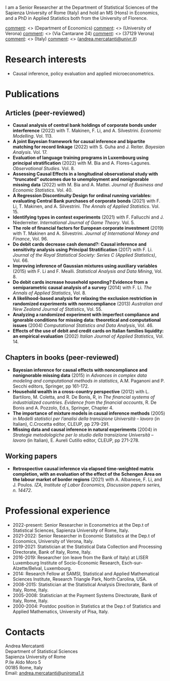 I am a Senior Researcher at the Department of Statistical Sciences of the Sapienza University of Rome (Italy) and hold an MS (Hons) in Economics, and a PhD in Applied Statistics both from the University of Florence.

[comment]: <> (Department of Economics\)
[comment]: <> (University of Verona\)
[comment]: <> (Via Cantarane 24\)
[comment]: <> (37129 Verona\)
[comment]: <> (Italy\)
[comment]: <> (andrea.mercatanti@univr.it)

# Research interests
- Causal inference, policy evaluation and applied microeconometrics.

# Publications
## Articles (peer-reviewed)
- **Causal analysis of central bank holdings of corporate bonds under interference** (2022) with T. Makinen, F. Li, and A. Silvestrini. _Economic Modelling_. Vol. 113.
- **A joint Bayesian framework for causal inference and bipartite matching for record linkage** (2022) with S. Guha and J. Reiter. _Bayesian Analysis_. Vol. 17.
- **Evaluation of language training programs in Luxembourg using principal stratification** (2022) with M. Bia and A. Flores-Lagunes. _Observational Studies_. Vol. 8.
- **Assessing Causal Effects in a longitudinal observational study with “truncated” outcomes due to unemployment and nonignorable missing data** (2022) with M. Bia and A. Mattei. _Journal of Business and Economic Statistics_. Vol. 40.
- **A Regression Discontinuity Design for ordinal running variables: evaluating Central Bank purchases of corporate bonds** (2021) with F. Li, T. Makinen, and A. Silvestrini. _The Annals of Applied Statistics_. Vol. 15.
- **Identifying types in contest experiments** (2021) with F. Fallucchi and J. Niederreiter. _International Journal of Game Theory_. Vol. 5.
- **The role of financial factors for European corporate investment** (2019) with T. Makinen and A. Silvestrini. _Journal of International Money and Finance_, Vol. 96.
- **Do debit cards decrease cash demand?: Causal inference and sensitivity analysis using Principal Stratification** (2017) with F. Li. _Journal of the Royal Statistical Society: Series C (Applied Statistics)_, Vol. 66.
- **Improving inference of Gaussian mixtures using auxiliary variables** (2015) with F. Li and F. Mealli. _Statistical Analysis and Data Mining_, Vol. 8.
- **Do debit cards increase household spending? Evidence from a semiparametric causal analysis of a survey** (2014) with F. Li. _The Annals of Applied Statistics_, Vol. 8.
- **A likelihood-based analysis for relaxing the exclusion restriction in randomized experiments with nonmcompliance** (2013) _Australian and New Zealand Journal of
Statistics_, Vol. 55.
- **Analyzing a randomized experiment with imperfect compliance and ignorable conditions for missing data: theoretical and computational issues** (2004) _Computational Statistics and Data Analysis_, Vol. 46.
- **Effects of the use of debit and credit cards on Italian families liquidity: an empirical evaluation** (2002) _Italian Journal of Applied Statistics_, Vol. 14.
## Chapters in books (peer-reviewed)
- **Bayesian inference for causal effects with noncompliance and nonignorable missing data** (2015) in _Advances in complex data modeling and computational methods in statistics_, A.M. Paganoni and P. Secchi editors, Springer, pp 161-172.
- **Household wealth in a cross-country perspective** (2012) with L. Bartiloro, M. Coletta, and R. De Bonis, R, in _The financial systems of industrialized countries. Evidence from the financial accounts_, R. De Bonis and A. Pozzolo, Ed.s, Springer, Chapter 4.
- **The importance of mixture models in causal inference methods** (2005) in _Modelli statistici per l’analisi della transizione Università – lavoro_ (in Italian),  C.Crocetta editor, CLEUP, pp 279-291.
- **Missing data and causal inference in natural experiments** (2004) in _Strategie metodologiche per lo studio della transizione Università – lavoro_ (in Italian), E. Aureli Cutillo editor, CLEUP, pp 271-278.
<!--- ## Working papers
[comment]: <> (Se voglio mettere un link ad una pagina web di un coautore, ad esempio Taneli, mettere <a href="https://tanelimakinen.github.io" style="font-weight:normal">T. Makinen</a>)
-->

[comment]: <> (## Works in progress)
## Working papers
<!---
- **Retrospective causal inference via elapsed time-weighted matrix completion, with an evaluation of the effect of the Schengen Area on the labour market of border regions**, with A. Albanese, F. Li, and J. Poulos.
-->
- **Retrospective causal inference via elapsed time-weighted matrix completion, with an evaluation of the effect of the Schengen Area on the labour market of border regions** (2021) with A. Albanese, F. Li, and J. Poulos. _IZA, Institute of Labor Economics, Discussion papers series, n. 14472_.

# Professional experience
- 2022-present: Senior Researcher in Econometrics at the Dep.t of Statistical Sciences, Sapienza University of Rome, Italy.
- 2021-2022: Senior Researcher in Economic Statistics at the Dep.t of Economics, University of Verona, Italy.
- 2019-2021: Statistician at the Statistical Data Collection and Processing Directorate, Bank of Italy, Rome, Italy.
- 2016-2019: Researcher (on leave from the Bank of Italy) at LISER Luxembourg Institute of Socio-Economic Research, Esch-sur-Alzette/Belval, Luxembourg.
- 2014: Research Fellow at SAMSI, Statistical and Applied Mathematical Sciences Institute, Research Triangle Park, North Carolina, USA.
- 2008-2015: Statistician at the Statistical Analysis Directorate, Bank of Italy, Rome, Italy.
- 2005-2008: Statistician at the Payment Systems Directorate, Bank of Italy, Rome, Italy.
- 2000-2004: Postdoc position in Statistics at the Dep.t of Statistics and Applied Mathematics, University of Pisa, Italy.

# Contacts
Andrea Mercatanti\
Department of Statistical Sciences\
Sapienza University of Rome\
P.lle Aldo Moro 5\
00185 Rome, Italy\
Email: andrea.mercatanti@uniroma1.it

<!---

## Welcome to GitHub Pages

You can use the [editor on GitHub](https://github.com/AndreaMercatanti/AndreaMercatanti.github.io/edit/master/index.md) to maintain and preview the content for your website in Markdown files.

Whenever you commit to this repository, GitHub Pages will run [Jekyll](https://jekyllrb.com/) to rebuild the pages in your site, from the content in your Markdown files.

### Markdown

Markdown is a lightweight and easy-to-use syntax for styling your writing. It includes conventions for

```markdown
Syntax highlighted code block

# Header 1
## Header 2
### Header 3

- Bulleted
- List

1. Numbered
2. List

**Bold** and _Italic_ and `Code` text

[Link](url) and ![Image](src)
```

For more details see [GitHub Flavored Markdown](https://guides.github.com/features/mastering-markdown/).

### Jekyll Themes

Your Pages site will use the layout and styles from the Jekyll theme you have selected in your [repository settings](https://github.com/AndreaMercatanti/AndreaMercatanti.github.io/settings). The name of this theme is saved in the Jekyll `_config.yml` configuration file.

### Support or Contact

Having trouble with Pages? Check out our [documentation](https://docs.github.com/categories/github-pages-basics/) or [contact support](https://github.com/contact) and we’ll help you sort it out.

-->

